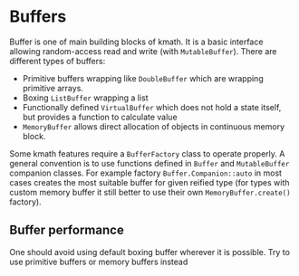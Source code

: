 # Buffers
Buffer is one of main building blocks of kmath. It is a basic interface allowing random-access read and write (with `MutableBuffer`).
There are different types of buffers:

* Primitive buffers wrapping like `DoubleBuffer` which are wrapping primitive arrays.
* Boxing `ListBuffer` wrapping a list
* Functionally defined `VirtualBuffer` which does not hold a state itself, but provides a function to calculate value
* `MemoryBuffer` allows direct allocation of objects in continuous memory block.

Some kmath features require a `BufferFactory` class to operate properly. A general convention is to use functions defined in
`Buffer` and `MutableBuffer` companion classes. For example factory `Buffer.Companion::auto` in most cases creates the most suitable
buffer for given reified type (for types with custom memory buffer it still better to use their own `MemoryBuffer.create()` factory).

## Buffer performance
One should avoid using default boxing buffer wherever it is possible. Try to use primitive buffers or memory buffers instead  